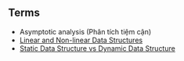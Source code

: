 ## Terms
- Asymptotic analysis (Phân tích tiệm cận)
- [Linear and Non-linear Data Structures](https://www.geeksforgeeks.org/difference-between-linear-and-non-linear-data-structures/)
- [Static Data Structure vs Dynamic Data Structure](https://www.geeksforgeeks.org/static-data-structure-vs-dynamic-data-structure/?ref=lbp)